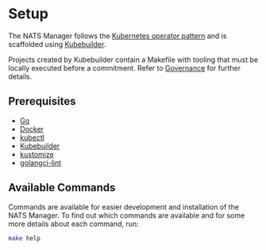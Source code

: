 # Setup

The NATS Manager follows the [Kubernetes operator pattern](https://kubernetes.io/docs/concepts/extend-kubernetes/operator/) and is scaffolded using [Kubebuilder](https://book.kubebuilder.io/).

Projects created by Kubebuilder contain a Makefile with tooling that must be locally executed before a commitment. Refer to [Governance](./governance.md) for further details.

## Prerequisites

- [Go](https://go.dev/)
- [Docker](https://www.docker.com/)
- [kubectl](https://kubernetes.io/docs/tasks/tools/)
- [Kubebuilder](https://book.kubebuilder.io/)
- [kustomize](https://kustomize.io/)
- [golangci-lint](https://golangci-lint.run/)

## Available Commands
Commands are available for easier development and installation of the NATS Manager.
To find out which commands are available and for some more details about each command, run:

```bash
make help
```



